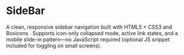 # SideBar
A clean, responsive sidebar navigation built with HTML5 + CSS3 and Boxicons . Supports icon-only collapsed mode, active link states, and a mobile slide-in pattern—no JavaScript required (optional JS snippet included for toggling on small screens).
